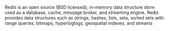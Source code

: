 Redis is an open source (BSD licensed), in-memory data structure store used as a database, cache, message broker, and streaming engine. Redis provides data structures such as strings, hashes, lists, sets, sorted sets with range queries, bitmaps, hyperloglogs, geospatial indexes, and streams


